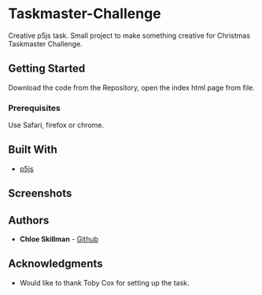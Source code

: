 # Taskmaster-Challenge

Creative p5js task. Small project to make something creative for Christmas Taskmaster Challenge.

## Getting Started

Download the code from the Repository, open the index html page from file. 

### Prerequisites

Use Safari, firefox or chrome. 

## Built With

* [p5js](https://p5js.org) 

## Screenshots 


## Authors

* **Chloe Skillman** - [Github](https://github.com/skillc01)

## Acknowledgments

* Would like to thank Toby Cox for setting up the task.
